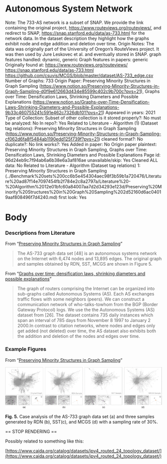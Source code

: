# Autonomous System Network

Note: The 733-AS network is a subset of SNAP. We provide the link containing the original project, https://www.routeviews.org/routeviews/, and redirect to SNAP, https://snap.stanford.edu/data/as-733.html for the network data. In the dataset description they highlight how the graphs exhibit node and edge addition and deletion over time. 
Origin Notes: The data was originally part of the University of Oregon’s RouteViews project. It was then used by Jure Leskovec et al. and eventually stored in SNAP.
graph features handled: dynamic, generic
Graph features in papers: generic
Originally found at: https://www.routeviews.org/routeviews/
https://snap.stanford.edu/data/as-733.html
https://github.com/csuvis/MCGS/blob/master/dataset/AS-733_edge.csv
Number of Graphs: 733
Origin Paper: Preserving Minority Structures in Graph Sampling (https://www.notion.so/Preserving-Minority-Structures-in-Graph-Sampling-d0f9e612663d434e85599c402c9b700c?pvs=21), Graphs over Time: Densification Laws, Shrinking Diameters and Possible Explanations (https://www.notion.so/Graphs-over-Time-Densification-Laws-Shrinking-Diameters-and-Possible-Explanations-9b33c460755241c591e462c7326db101?pvs=21)
Appeared in years: 2021
Type of Collection: Subset of other collection
is it stored properly?: No
must be analyzed: No
In repo?: Yes
Related to Literature - Algorithm (1) (Dataset tag relations): Preserving Minority Structures in Graph Sampling (https://www.notion.so/Preserving-Minority-Structures-in-Graph-Sampling-cf062d6fa8f5484ab1190edd125f739f?pvs=21)
cleaned format?: No
duplicate?: No
link works?: Yes
Added in paper: No
Origin paper plaintext: Preserving Minority Structures in Graph Sampling, Graphs over Time: Densification Laws, Shrinking Diameters and Possible Explanations
Page id: 96d24eb9c7f94ab6a6b38e6a3af816ae
unavailable/skip: Yes
Cleaned ALL data: No
Related to Literature - Algorithm (Dataset tag relations) 1: Preserving Minority Structures in Graph Sampling (../Benchmark%20sets%200cc6b5e454304aec98f3b59b1a720476/Literature%20ad87f14e7097454fb2f784e2c8a2797a/Literature%20-%20Algorithm%2012e01bfc60a84007aa7d2d34293e123d/Preserving%20Minority%20Structures%20in%20Graph%20Sampling%202d52160d6ac04019aaf808496f7d4240.md)
first look: Yes

# Body

### Descriptions from Literature

From “[Preserving Minority Structures in Graph Sampling](https://ieeexplore.ieee.org/document/9222065)”

> The AS-733 graph data set [48] is an autonomous systems network on the Internet with 6,474 nodes and 13,895 edges. The original graph and samples obtained by RDN, SST, MCGS are shown in Figure 5.
> 

From “[Graphs over time: densification laws, shrinking diameters and possible explanations](https://dl.acm.org/doi/10.1145/1081870.1081893)”

> The graph of routers comprising the Internet can be organized into sub-graphs called Autonomous Systems (AS). Each AS exchanges traffic flows with some neighbors (peers).
We can construct a communication network of who-talks-towhom from the BGP (Border Gateway Protocol) logs. We use the the Autonomous Systems (AS) dataset from [26]. The dataset contains 735 daily instances which span an interval of 785 days from November 8 1997 to January 2 2000.In contrast to citation networks, where nodes and edges only get added (not deleted) over time, the AS dataset also exhibits both the addition and deletion of the nodes and edges over time.
> 

### Example Figures

From “[Preserving Minority Structures in Graph Sampling](https://ieeexplore.ieee.org/document/9222065)”

![Untitled](Autonomous%20System%20Network%2096d24eb9c7f94ab6a6b38e6a3af816ae/Untitled.png)

******************Fig. 5.****************** Case analysis of the AS-733 graph data set (a) and three samples generated by RDN (b), SST(c), and MCGS (d) with a sampling rate of 30%.

== STOP RENDERING ==

Possibly related to something like this:

[https://www.caida.org/catalog/datasets/ipv4_routed_24_topology_dataset/](https://www.caida.org/catalog/datasets/ipv4_routed_24_topology_dataset/)